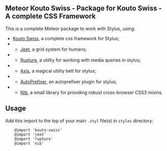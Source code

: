 ## Meteor Kouto Swiss - Package for Kouto Swiss - A complete CSS Framework

This is a complete Meteor package to work with Stylus, using:
 * [Kouto Swiss](http://kouto-swiss.io), a complete css framework for Stylus;
 * + [Jeet](http://jeet.gs/), a grid system for humans;
 * + [Rupture](http://jenius.github.io/rupture/), a utility for working with media queries in stylus;
 * + [Axis](http://axis.netlify.com/), a magical utility belt for stylus;
 * + [AutoPrefixer](https://github.com/jenius/autoprefixer-stylus), an autoprefixer plugin for stylus;
 * + [Nib](http://tj.github.io/nib/), a small library for providing robust cross-browser CSS3 mixins.

Usage
---

Add this import to the top of your main `.styl` file(s) in `styles` directory:

```
    @import 'kouto-swiss'
    @import 'jeet'
    @import 'rupture'
    @import 'nib'
```

